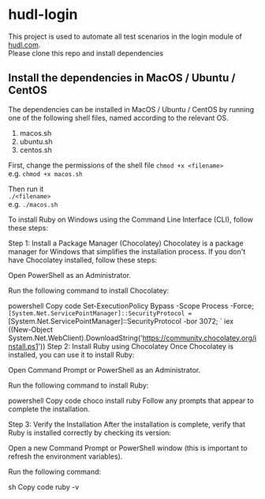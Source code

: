 # hudl-login

This project is used to automate all test scenarios in the login module of [hudl.com](https://www.hudl.com).  
Please clone this repo and install dependencies

## Install the dependencies in MacOS / Ubuntu / CentOS

The dependencies can be installed in MacOS / Ubuntu / CentOS by running one of the following shell files, named according to the relevant OS.

1. macos.sh
2. ubuntu.sh
3. centos.sh

First, change the permissions of the shell file
```chmod +x <filename>```  
e.g. ```chmod +x macos.sh```  

Then run it  
```./<filename>```  
e.g. ```./macos.sh```

To install Ruby on Windows using the Command Line Interface (CLI), follow these steps:

Step 1: Install a Package Manager (Chocolatey)
Chocolatey is a package manager for Windows that simplifies the installation process. If you don't have Chocolatey installed, follow these steps:

Open PowerShell as an Administrator.

Run the following command to install Chocolatey:

powershell
Copy code
Set-ExecutionPolicy Bypass -Scope Process -Force; `
[System.Net.ServicePointManager]::SecurityProtocol = `
[System.Net.ServicePointManager]::SecurityProtocol -bor 3072; `
iex ((New-Object System.Net.WebClient).DownloadString('https://community.chocolatey.org/install.ps1'))
Step 2: Install Ruby using Chocolatey
Once Chocolatey is installed, you can use it to install Ruby:

Open Command Prompt or PowerShell as an Administrator.

Run the following command to install Ruby:

powershell
Copy code
choco install ruby
Follow any prompts that appear to complete the installation.

Step 3: Verify the Installation
After the installation is complete, verify that Ruby is installed correctly by checking its version:

Open a new Command Prompt or PowerShell window (this is important to refresh the environment variables).

Run the following command:

sh
Copy code
ruby -v

